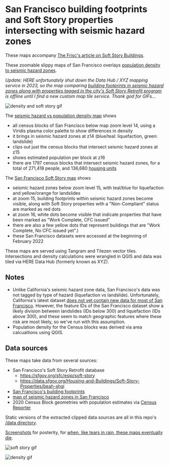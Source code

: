 # San Francisco building footprints and Soft Story properties intersecting with seismic hazard zones

These maps accompany [The Frisc's article on Soft Story Buildings](https://thefrisc.com/to-recover-from-a-major-earthquake-sf-needs-housing-now-not-just-later-e2de82084be).

These zoomable slippy maps of San Francisco overlays [population density to seismic hazard zones](https://burritojustice.github.io/frisc/soft_story/density).

_Update: HERE unfortunately shut down the Data Hub / XYZ mapping service in 2023, so the map comparing [building footprints in seismic hazard zones along with properties tagged in the city's Soft Story Retrofit program](https://burritojustice.github.io/frisc/soft_story/footprints) is offline until I find a new custom map tile service. Thank god for GIFs..._

![density and soft story gif](screenshots/density_and_soft_story.gif)

The [seismic hazard vs population density map](https://burritojustice.github.io/frisc/soft_story/density) shows 
- all census blocks of San Francisco below map zoom level 14, using a Viridis plasma color palette to show differences in density
- it brings in seismic hazard zones at z14 (blue/teal: liquefaction, green: landslide)
- clips out just the census blocks that intersect seismic hazard zones at z15
- shows estimated population per block at z16
- there are 1797 census blocks that intersect seismic hazard zones, for a total of 271,418 people, and 136,680 [housing units](https://www.census.gov/quickfacts/fact/note/US/HSG010219)

The [San Francisco Soft Story map](https://burritojustice.github.io/frisc/soft_story/footprints) shows 
- seismic hazard zones below zoom level 15, with teal/blue for liquefaction and yellow/orange for landslides
- at zoom 15, building footprints within seismic hazard zones become visible, along with Soft Story properties with a "Non-Compliant" status are marked as red dots
- at zoom 16, white dots become visible that indicate properties that have been marked as "Work Complete, CFC issued"
- there are also a few yellow dots that represent buildings that are "Work Complete, No CFC issued yet".) 
- these San Francisco datasets were accessed at the beginning of February 2022

These maps are served using Tangram and Tilezen vector tiles. Intersections and density calculations were wrangled in QGIS and data was tiled via HERE Data Hub (formerly known as XYZ). 

## Notes

- Unlike California's seismic hazard zone data, San Francisco's data was not tagged by type of hazard (liquefaction vs landslide). Unfortunately, California's latest dataset [does not yet contain new data for most of San Francisco](https://maps.conservation.ca.gov/cgs/informationwarehouse/regulatorymaps/). However, the feature IDs of the San Francisco dataset show a likely division between landslides (IDs below 300) and liquefaction (IDs above 300), and these seem to match geographic features where these risk are most likely, so we've run with this assumption.
- Population density for the Census blocks was derived via area calcualtions using QGIS.


## Data sources

These maps take data from several sources:

- San Francisco's Soft Story Retrofit database
  - https://sfgov.org/sfc/esip/soft-story
  - https://data.sfgov.org/Housing-and-Buildings/Soft-Story-Properties/beah-shgi
- [San Francisco's building footprints](https://data.sfgov.org/Geographic-Locations-and-Boundaries/Building-Footprints/ynuv-fyni)
- [map of seismic hazard zones in San Francisco](https://data.sfgov.org/City-Infrastructure/San-Francisco-Seismic-Hazard-Zones/7ahv-68ap)
- 2020 Census Block geometries with population estimates via [Census Reporter](https://censusreporter.org/user_geo/3f6e12cd367089ec55787de253a4f0ec/)

Static versions of the extracted clipped data sources are all in this repo's [/data directory](https://github.com/burritojustice/frisc/tree/main/soft_story/data).

[Screenshots](https://github.com/burritojustice/frisc/tree/main/soft_story/screenshots) for posterity, for [when, like tears in rain, these maps eventually die](https://www.youtube.com/watch?v=QefqJ7YhbWQ).

![soft story gif](screenshots/soft_story_seismic_hazards.gif)

![density gif](screenshots/pop_density_census_blocks_seismic_hazards_smooth.gif)



